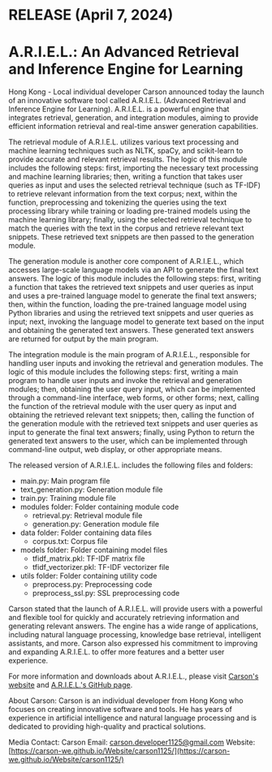 # RELEASE (April 7, 2024)

# A.R.I.E.L.: An Advanced Retrieval and Inference Engine for Learning

Hong Kong - Local individual developer Carson announced today the launch of an innovative software tool called A.R.I.E.L. (Advanced Retrieval and Inference Engine for Learning). A.R.I.E.L. is a powerful engine that integrates retrieval, generation, and integration modules, aiming to provide efficient information retrieval and real-time answer generation capabilities.

The retrieval module of A.R.I.E.L. utilizes various text processing and machine learning techniques such as NLTK, spaCy, and scikit-learn to provide accurate and relevant retrieval results. The logic of this module includes the following steps: first, importing the necessary text processing and machine learning libraries; then, writing a function that takes user queries as input and uses the selected retrieval technique (such as TF-IDF) to retrieve relevant information from the text corpus; next, within the function, preprocessing and tokenizing the queries using the text processing library while training or loading pre-trained models using the machine learning library; finally, using the selected retrieval technique to match the queries with the text in the corpus and retrieve relevant text snippets. These retrieved text snippets are then passed to the generation module.

The generation module is another core component of A.R.I.E.L., which accesses large-scale language models via an API to generate the final text answers. The logic of this module includes the following steps: first, writing a function that takes the retrieved text snippets and user queries as input and uses a pre-trained language model to generate the final text answers; then, within the function, loading the pre-trained language model using Python libraries and using the retrieved text snippets and user queries as input; next, invoking the language model to generate text based on the input and obtaining the generated text answers. These generated text answers are returned for output by the main program.

The integration module is the main program of A.R.I.E.L., responsible for handling user inputs and invoking the retrieval and generation modules. The logic of this module includes the following steps: first, writing a main program to handle user inputs and invoke the retrieval and generation modules; then, obtaining the user query input, which can be implemented through a command-line interface, web forms, or other forms; next, calling the function of the retrieval module with the user query as input and obtaining the retrieved relevant text snippets; then, calling the function of the generation module with the retrieved text snippets and user queries as input to generate the final text answers; finally, using Python to return the generated text answers to the user, which can be implemented through command-line output, web display, or other appropriate means.

The released version of A.R.I.E.L. includes the following files and folders:

- main.py: Main program file
- text_generation.py: Generation module file
- train.py: Training module file
- modules folder: Folder containing module code
  - retrieval.py: Retrieval module file
  - generation.py: Generation module file
- data folder: Folder containing data files
  - corpus.txt: Corpus file
- models folder: Folder containing model files
  - tfidf_matrix.pkl: TF-IDF matrix file
  - tfidf_vectorizer.pkl: TF-IDF vectorizer file
- utils folder: Folder containing utility code
  - preprocess.py: Preprocessing code
  - preprocess_ssl.py: SSL preprocessing code

Carson stated that the launch of A.R.I.E.L. will provide users with a powerful and flexible tool for quickly and accurately retrieving information and generating relevant answers. The engine has a wide range of applications, including natural language processing, knowledge base retrieval, intelligent assistants, and more. Carson also expressed his commitment to improving and expanding A.R.I.E.L. to offer more features and a better user experience.

For more information and downloads about A.R.I.E.L., please visit [Carson's website](https://carson1125.vercel.app) and [A.R.I.E.L.'s GitHub page](https://github.com/Carson-We/A.R.I.E.L.).

About Carson:
Carson is an individual developer from Hong Kong who focuses on creating innovative software and tools. He has years of experience in artificial intelligence and natural language processing and is dedicated to providing high-quality and practical solutions.

Media Contact:
Carson
Email: [carson.developer1125@gmail.com](mailto:carson.developer1125@gmail.com)
Website: [https://carson-we.github.io/Website/carson1125/](https://carson-we.github.io/Website/carson1125/)

